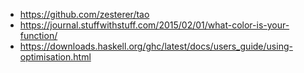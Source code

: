 - https://github.com/zesterer/tao
- https://journal.stuffwithstuff.com/2015/02/01/what-color-is-your-function/
- https://downloads.haskell.org/ghc/latest/docs/users_guide/using-optimisation.html
